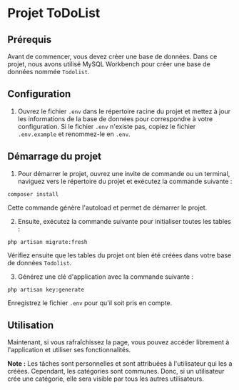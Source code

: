 # Projet ToDoList

## Prérequis

Avant de commencer, vous devez créer une base de données. Dans ce projet, nous avons utilisé MySQL Workbench pour créer une base de données nommée `Todolist`.

## Configuration

1. Ouvrez le fichier `.env` dans le répertoire racine du projet et mettez à jour les informations de la base de données pour correspondre à votre configuration. Si le fichier `.env` n'existe pas, copiez le fichier `.env.example` et renommez-le en `.env`.

## Démarrage du projet

1. Pour démarrer le projet, ouvrez une invite de commande ou un terminal, naviguez vers le répertoire du projet et exécutez la commande suivante :

`composer install`

Cette commande génère l'autoload et permet de démarrer le projet.

2. Ensuite, exécutez la commande suivante pour initialiser toutes les tables :

`php artisan migrate:fresh`

Vérifiez ensuite que les tables du projet ont bien été créées dans votre base de données `Todolist`.

3. Générez une clé d'application avec la commande suivante :

`php artisan key:generate`

Enregistrez le fichier `.env` pour qu'il soit pris en compte.

## Utilisation

Maintenant, si vous rafraîchissez la page, vous pouvez accéder librement à l'application et utiliser ses fonctionnalités.

**Note :** Les tâches sont personnelles et sont attribuées à l'utilisateur qui les a créées. Cependant, les catégories sont communes. Donc, si un utilisateur crée une catégorie, elle sera visible par tous les autres utilisateurs.
